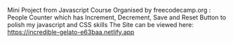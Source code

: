 ﻿Mini Project from Javascript Course Organised by freecodecamp.org : People Counter which has Increment, Decrement, Save and Reset Button to polish my javascript and CSS skills
 The Site can be viewed here: https://incredible-gelato-e63baa.netlify.app
